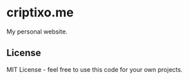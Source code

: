 # criptixo.me

My personal website.
## License

MIT License - feel free to use this code for your own projects.